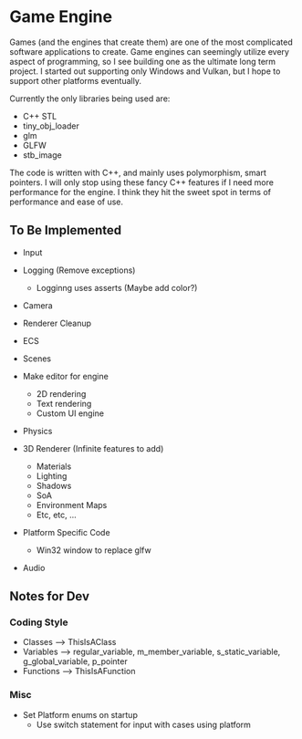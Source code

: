# Game Engine
Games (and the engines that create them) are one of the most complicated software applications to create.
Game engines can seemingly utilize every aspect of programming, so I see building one as the ultimate long term project.
I started out supporting only Windows and Vulkan, but I hope to support other platforms eventually.

Currently the only libraries being used are:
* C++ STL
* tiny_obj_loader
* glm
* GLFW
* stb_image

The code is written with C++, and mainly uses polymorphism, smart pointers.
I will only stop using these fancy C++ features if I need more performance for the engine.
I think they hit the sweet spot in terms of performance and ease of use.

## To Be Implemented
* Input
* Logging (Remove exceptions)
	* Logginng uses asserts (Maybe add color?)
* Camera
* Renderer Cleanup
* ECS
* Scenes
* Make editor for engine
	* 2D rendering
	* Text rendering
	* Custom UI engine
* Physics
* 3D Renderer (Infinite features to add)
	* Materials
	* Lighting
	* Shadows
	* SoA
	* Environment Maps
	* Etc, etc, ...

* Platform Specific Code
	* Win32 window to replace glfw
* Audio

## Notes for Dev
### Coding Style
* Classes --> ThisIsAClass
* Variables --> regular_variable, m_member_variable, s_static_variable, g_global_variable, p_pointer
* Functions --> ThisIsAFunction

### Misc
* Set Platform enums on startup
	* Use switch statement for input with cases using platform